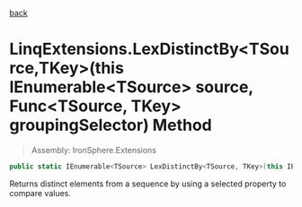 ﻿

[back](/IronSphere.Extensions/types/LinqExtensions)

# LinqExtensions.LexDistinctBy&lt;TSource,TKey&gt;(this IEnumerable&lt;TSource&gt; source, Func&lt;TSource, TKey&gt; groupingSelector) Method

> Assembly: IronSphere.Extensions

```csharp
public static IEnumerable<TSource> LexDistinctBy<TSource, TKey>(this IEnumerable<TSource> source, Func<TSource, TKey> groupingSelector);
```

Returns distinct elements from a sequence by using a selected property to compare values.

 
